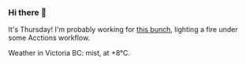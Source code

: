 ### Hi there :wave:

It's Thursday! I'm probably working for [this bunch](https://github.com/kohofinancial), lighting a fire under some Acctions workflow.

Weather in Victoria BC: mist, at +8°C.
